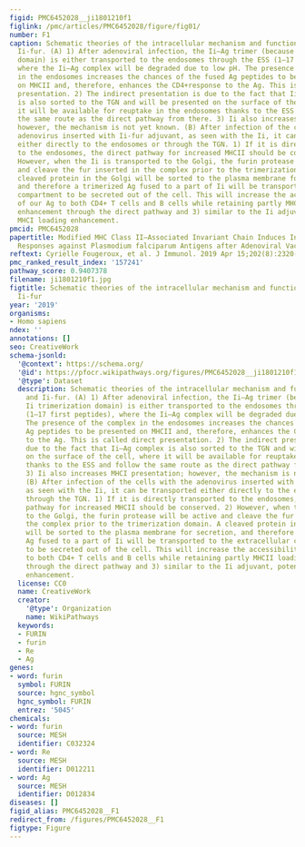 ```yaml
---
figid: PMC6452028__ji1801210f1
figlink: /pmc/articles/PMC6452028/figure/fig01/
number: F1
caption: Schematic theories of the intracellular mechanism and function of Ii and
  Ii-fur. (A) 1) After adenoviral infection, the Ii–Ag trimer (because of the Ii trimerization
  domain) is either transported to the endosomes through the ESS (1–17 first peptides),
  where the Ii–Ag complex will be degraded due to low pH. The presence of the complex
  in the endosomes increases the chances of the fused Ag peptides to be presented
  on MHCII and, therefore, enhances the CD4+response to the Ag. This is called direct
  presentation. 2) The indirect presentation is due to the fact that Ii–Ag complex
  is also sorted to the TGN and will be presented on the surface of the cell, where
  it will be available for reuptake in the endosomes thanks to the ESS and follow
  the same route as the direct pathway from there. 3) Ii also increases MHCI presentation;
  however, the mechanism is not yet known. (B) After infection of the cells with the
  adenovirus inserted with Ii-fur adjuvant, as seen with the Ii, it can be transported
  either directly to the endosomes or through the TGN. 1) If it is directly transported
  to the endosomes, the direct pathway for increased MHCII should be conserved. 2)
  However, when the Ii is transported to the Golgi, the furin protease will be active
  and cleave the fur inserted in the complex prior to the trimerization domain. A
  cleaved protein in the Golgi will be sorted to the plasma membrane for secretion,
  and therefore a trimerized Ag fused to a part of Ii will be transported to the extracellular
  compartment to be secreted out of the cell. This will increase the accessibility
  of our Ag to both CD4+ T cells and B cells while retaining partly MHCII loading
  enhancement through the direct pathway and 3) similar to the Ii adjuvant, potential
  MHCI loading enhancement.
pmcid: PMC6452028
papertitle: Modified MHC Class II–Associated Invariant Chain Induces Increased Antibody
  Responses against Plasmodium falciparum Antigens after Adenoviral Vaccination.
reftext: Cyrielle Fougeroux, et al. J Immunol. 2019 Apr 15;202(8):2320-2331.
pmc_ranked_result_index: '157241'
pathway_score: 0.9407378
filename: ji1801210f1.jpg
figtitle: Schematic theories of the intracellular mechanism and function of Ii and
  Ii-fur
year: '2019'
organisms:
- Homo sapiens
ndex: ''
annotations: []
seo: CreativeWork
schema-jsonld:
  '@context': https://schema.org/
  '@id': https://pfocr.wikipathways.org/figures/PMC6452028__ji1801210f1.html
  '@type': Dataset
  description: Schematic theories of the intracellular mechanism and function of Ii
    and Ii-fur. (A) 1) After adenoviral infection, the Ii–Ag trimer (because of the
    Ii trimerization domain) is either transported to the endosomes through the ESS
    (1–17 first peptides), where the Ii–Ag complex will be degraded due to low pH.
    The presence of the complex in the endosomes increases the chances of the fused
    Ag peptides to be presented on MHCII and, therefore, enhances the CD4+response
    to the Ag. This is called direct presentation. 2) The indirect presentation is
    due to the fact that Ii–Ag complex is also sorted to the TGN and will be presented
    on the surface of the cell, where it will be available for reuptake in the endosomes
    thanks to the ESS and follow the same route as the direct pathway from there.
    3) Ii also increases MHCI presentation; however, the mechanism is not yet known.
    (B) After infection of the cells with the adenovirus inserted with Ii-fur adjuvant,
    as seen with the Ii, it can be transported either directly to the endosomes or
    through the TGN. 1) If it is directly transported to the endosomes, the direct
    pathway for increased MHCII should be conserved. 2) However, when the Ii is transported
    to the Golgi, the furin protease will be active and cleave the fur inserted in
    the complex prior to the trimerization domain. A cleaved protein in the Golgi
    will be sorted to the plasma membrane for secretion, and therefore a trimerized
    Ag fused to a part of Ii will be transported to the extracellular compartment
    to be secreted out of the cell. This will increase the accessibility of our Ag
    to both CD4+ T cells and B cells while retaining partly MHCII loading enhancement
    through the direct pathway and 3) similar to the Ii adjuvant, potential MHCI loading
    enhancement.
  license: CC0
  name: CreativeWork
  creator:
    '@type': Organization
    name: WikiPathways
  keywords:
  - FURIN
  - furin
  - Re
  - Ag
genes:
- word: furin
  symbol: FURIN
  source: hgnc_symbol
  hgnc_symbol: FURIN
  entrez: '5045'
chemicals:
- word: furin
  source: MESH
  identifier: C032324
- word: Re
  source: MESH
  identifier: D012211
- word: Ag
  source: MESH
  identifier: D012834
diseases: []
figid_alias: PMC6452028__F1
redirect_from: /figures/PMC6452028__F1
figtype: Figure
---
```

